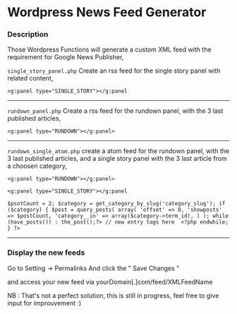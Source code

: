 # Wordpress News Feed Generator

### Description 

Those Wordpress Functions will generate a custom XML feed with the requirement for Google News Publisher, 

`single_story_panel.php`
Create an rss feed for the single story panel with related content,

`<g:panel type="SINGLE_STORY"></g:panel`

---------------------------------------------------------------------

`rundown_panel.php`
Create a rss feed for the rundown panel, with the 3 last published articles,

`<g:panel type="RUNDOWN"></g:panel>`

---------------------------------------------------------------------

`rundown_single_atom.php`
create a atom feed for the rundown panel,  with the 3 last published articles, and a single story panel with the 3 last article from a choosen category,

`<g:panel type="RUNDOWN"></g:panel>`

`<g:panel type="SINGLE_STORY"></g:panel`

`
  $psotCount = 2;
  $category = get_category_by_slug('category_slug');
  if ($category) {
                 $post = query_posts(
                         array(
                              'offset' => 0,
                              'showposts' => $postCount,
                              'category__in' => array($category->term_id),
                              )
                          );
                           while (have_posts()) : the_post();?>
                           // new entry tags here 
                               <?php
                          endwhile;
                      }
                       ?>
`

---------------------------------------------------------------------

### Display the new feeds

Go to Setting -> Permalinks 
And click the " Save Changes "

and access your new feed via yourDomain[.]com/feed/XMLFeedName


NB : That's not a perfect solution, this is still in progress, feel free to give input for improuvement :) 